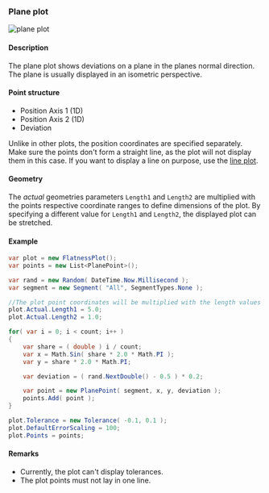 [preview]: img/Plane.png "Plane plot"
<br/>
### Plane plot

![plane plot][preview]

#### Description

The plane plot shows deviations on a plane in the planes normal direction. The plane is usually displayed in an isometric perspective.

#### Point structure

* Position Axis 1 (1D)
* Position Axis 2 (1D)
* Deviation

Unlike in other plots, the position coordinates are specified separately. Make sure the points don't form a straight line, as the plot will not display them in this case. If you want to display a line on purpose, use the [line plot](Line.md).

#### Geometry

The _actual_ geometries parameters `Length1` and `Length2` are multiplied with the points respective coordinate ranges to define dimensions of the plot. By specifying a different value for `Length1` and `Length2`, the displayed plot can be stretched.

#### Example

```csharp
var plot = new FlatnessPlot();
var points = new List<PlanePoint>();

var rand = new Random( DateTime.Now.Millisecond );
var segment = new Segment( "All", SegmentTypes.None );

//The plot point coordinates will be multiplied with the length values when the plot is displayed.
plot.Actual.Length1 = 5.0;
plot.Actual.Length2 = 1.0;

for( var i = 0; i < count; i++ )
{
	var share = ( double ) i / count;
	var x = Math.Sin( share * 2.0 * Math.PI );
	var y = share * 2.0 * Math.PI;

	var deviation = ( rand.NextDouble() - 0.5 ) * 0.2;

	var point = new PlanePoint( segment, x, y, deviation );
	points.Add( point );
}

plot.Tolerance = new Tolerance( -0.1, 0.1 );
plot.DefaultErrorScaling = 100;
plot.Points = points;
```

#### Remarks

* Currently, the plot can't display tolerances.
* The plot points must not lay in one line.
<br/>
<br/>

